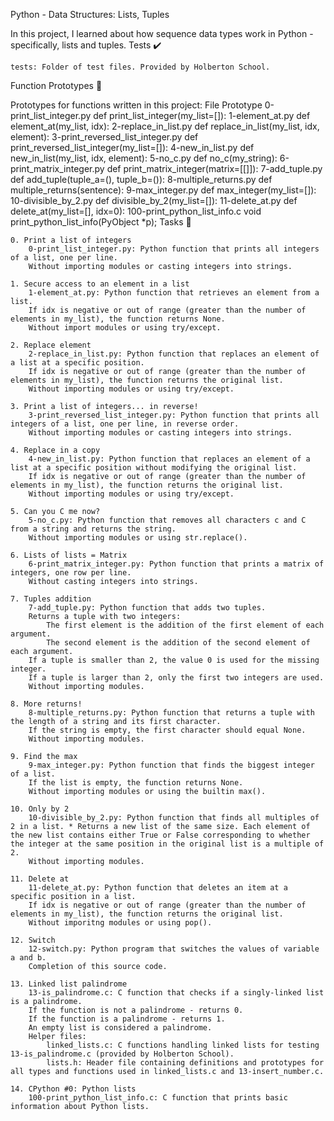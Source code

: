 Python - Data Structures: Lists, Tuples

In this project, I learned about how sequence data types work in Python - specifically, lists and tuples.
Tests ✔️

    tests: Folder of test files. Provided by Holberton School.

Function Prototypes 💾

Prototypes for functions written in this project:
File 	Prototype
0-print_list_integer.py 	def print_list_integer(my_list=[]):
1-element_at.py 	def element_at(my_list, idx):
2-replace_in_list.py 	def replace_in_list(my_list, idx, element):
3-print_reversed_list_integer.py 	def print_reversed_list_integer(my_list=[]):
4-new_in_list.py 	def new_in_list(my_list, idx, element):
5-no_c.py 	def no_c(my_string):
6-print_matrix_integer.py 	def print_matrix_integer(matrix=[[]]):
7-add_tuple.py 	def add_tuple(tuple_a=(), tuple_b=()):
8-multiple_returns.py 	def multiple_returns(sentence):
9-max_integer.py 	def max_integer(my_list=[]):
10-divisible_by_2.py 	def divisible_by_2(my_list=[]):
11-delete_at.py 	def delete_at(my_list=[], idx=0):
100-print_python_list_info.c 	void print_python_list_info(PyObject *p);
Tasks 📃

    0. Print a list of integers
        0-print_list_integer.py: Python function that prints all integers of a list, one per line.
        Without importing modules or casting integers into strings.

    1. Secure access to an element in a list
        1-element_at.py: Python function that retrieves an element from a list.
        If idx is negative or out of range (greater than the number of elements in my_list), the function returns None.
        Without import modules or using try/except.

    2. Replace element
        2-replace_in_list.py: Python function that replaces an element of a list at a specific position.
        If idx is negative or out of range (greater than the number of elements in my_list), the function returns the original list.
        Without importing modules or using try/except.

    3. Print a list of integers... in reverse!
        3-print_reversed_list_integer.py: Python function that prints all integers of a list, one per line, in reverse order.
        Without importing modules or casting integers into strings.

    4. Replace in a copy
        4-new_in_list.py: Python function that replaces an element of a list at a specific position without modifying the original list.
        If idx is negative or out of range (greater than the number of elements in my_list), the function returns the original list.
        Without importing modules or using try/except.

    5. Can you C me now?
        5-no_c.py: Python function that removes all characters c and C from a string and returns the string.
        Without importing modules or using str.replace().

    6. Lists of lists = Matrix
        6-print_matrix_integer.py: Python function that prints a matrix of integers, one row per line.
        Without casting integers into strings.

    7. Tuples addition
        7-add_tuple.py: Python function that adds two tuples.
        Returns a tuple with two integers:
            The first element is the addition of the first element of each argument.
            The second element is the addition of the second element of each argument.
        If a tuple is smaller than 2, the value 0 is used for the missing integer.
        If a tuple is larger than 2, only the first two integers are used.
        Without importing modules.

    8. More returns!
        8-multiple_returns.py: Python function that returns a tuple with the length of a string and its first character.
        If the string is empty, the first character should equal None.
        Without importing modules.

    9. Find the max
        9-max_integer.py: Python function that finds the biggest integer of a list.
        If the list is empty, the function returns None.
        Without importing modules or using the builtin max().

    10. Only by 2
        10-divisible_by_2.py: Python function that finds all multiples of 2 in a list. * Returns a new list of the same size. Each element of the new list contains either True or False corresponding to whether the integer at the same position in the original list is a multiple of 2.
        Without importing modules.

    11. Delete at
        11-delete_at.py: Python function that deletes an item at a specific position in a list.
        If idx is negative or out of range (greater than the number of elements in my_list), the function returns the original list.
        Without imporitng modules or using pop().

    12. Switch
        12-switch.py: Python program that switches the values of variable a and b.
        Completion of this source code.

    13. Linked list palindrome
        13-is_palindrome.c: C function that checks if a singly-linked list is a palindrome.
        If the function is not a palindrome - returns 0.
        If the function is a palindrome - returns 1.
        An empty list is considered a palindrome.
        Helper files:
            linked_lists.c: C functions handling linked lists for testing 13-is_palindrome.c (provided by Holberton School).
            lists.h: Header file containing definitions and prototypes for all types and functions used in linked_lists.c and 13-insert_number.c.

    14. CPython #0: Python lists
        100-print_python_list_info.c: C function that prints basic information about Python lists.

